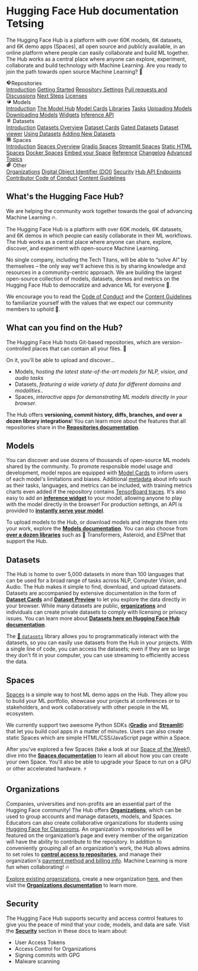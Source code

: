 # Hugging Face Hub documentation Tetsing

The Hugging Face Hub is a platform with over 60K models, 6K datasets, and 6K demo apps (Spaces), all open source and publicly available, in an online platform where people can easily collaborate and build ML together. The Hub works as a central place where anyone can explore, experiment, collaborate and build technology with Machine Learning. Are you ready to join the path towards open source Machine Learning? 🤗

<div class="grid grid-cols-1 gap-4 sm:grid-cols-2 lg:grid-cols-3 md:mt-10">

<div class="group flex flex-col space-y-2 rounded-xl border border-orange-100 bg-gradient-to-br from-orange-50 dark:bg-none px-6 py-4 transition-all hover:shadow-xl dark:border-orange-700">
<div class="flex items-center py-0.5 text-lg font-semibold text-orange-600 dark:text-gray-400 mb-1">
 <svg class="shrink-0 mr-1.5 text-orange-500" xmlns="http://www.w3.org/2000/svg" xmlns:xlink="http://www.w3.org/1999/xlink" aria-hidden="true" focusable="false" role="img" width="1em" height="1em" preserveAspectRatio="xMidYMid meet" viewBox="0 0 24 24"><path fill="currentColor" d="M2.6 10.59L8.38 4.8l1.69 1.7c-.24.85.15 1.78.93 2.23v5.54c-.6.34-1 .99-1 1.73a2 2 0 0 0 2 2a2 2 0 0 0 2-2c0-.74-.4-1.39-1-1.73V9.41l2.07 2.09c-.07.15-.07.32-.07.5a2 2 0 0 0 2 2a2 2 0 0 0 2-2a2 2 0 0 0-2-2c-.18 0-.35 0-.5.07L13.93 7.5a1.98 1.98 0 0 0-1.15-2.34c-.43-.16-.88-.2-1.28-.09L9.8 3.38l.79-.78c.78-.79 2.04-.79 2.82 0l7.99 7.99c.79.78.79 2.04 0 2.82l-7.99 7.99c-.78.79-2.04.79-2.82 0L2.6 13.41c-.79-.78-.79-2.04 0-2.82Z"></path></svg>Repositories</div>
<a class="transform !no-underline transition-all hover:translate-x-px hover:text-gray-700" href="./repositories">Introduction</a>
<a class="transform !no-underline transition-all hover:translate-x-px hover:text-gray-700" href="./repositories-getting-started">Getting Started</a>
<a class="transform !no-underline transition-all hover:translate-x-px hover:text-gray-700" href="./repositories-settings">Repository Settings</a>
<a class="transform !no-underline transition-all hover:translate-x-px hover:text-gray-700" href="./repositories-pull-requests-discussions">Pull requests and Discussions</a>
<a class="transform !no-underline transition-all hover:translate-x-px hover:text-gray-700" href="./repositories-next-steps">Next Steps</a>
<a class="transform !no-underline transition-all hover:translate-x-px hover:text-gray-700" href="./repositories-licenses">Licenses</a>
</div>


<div class="group flex flex-col space-y-2 rounded-xl border border-indigo-100 bg-gradient-to-br from-indigo-50 dark:bg-none px-6 py-4 transition-all hover:shadow-xl dark:border-indigo-700">
<div class="flex items-center py-0.5 text-lg font-semibold text-indigo-600 dark:text-gray-400 mb-1">
    <svg class="shrink-0 mr-1.5 text-indigo-500" xmlns="http://www.w3.org/2000/svg" xmlns:xlink="http://www.w3.org/1999/xlink" aria-hidden="true" focusable="false" role="img" width="1em" height="1em" preserveAspectRatio="xMidYMid meet" viewBox="0 0 24 24"><path class="uim-quaternary" d="M20.23 7.24L12 12L3.77 7.24a1.98 1.98 0 0 1 .7-.71L11 2.76c.62-.35 1.38-.35 2 0l6.53 3.77c.29.173.531.418.7.71z" opacity=".25" fill="currentColor"></path><path class="uim-tertiary" d="M12 12v9.5a2.09 2.09 0 0 1-.91-.21L4.5 17.48a2.003 2.003 0 0 1-1-1.73v-7.5a2.06 2.06 0 0 1 .27-1.01L12 12z" opacity=".5" fill="currentColor"></path><path class="uim-primary" d="M20.5 8.25v7.5a2.003 2.003 0 0 1-1 1.73l-6.62 3.82c-.275.13-.576.198-.88.2V12l8.23-4.76c.175.308.268.656.27 1.01z" fill="currentColor"></path></svg> Models</div>
<a class="!no-underline hover:opacity-60 transform transition-all hover:translate-x-px" href="./models">Introduction</a>
<a class="!no-underline hover:opacity-60 transform transition-all hover:translate-x-px" href="./models-the-hub">The Model Hub</a>
<a class="!no-underline hover:opacity-60 transform transition-all hover:translate-x-px" href="./model-cards">Model Cards</a>
<a class="!no-underline hover:opacity-60 transform transition-all hover:translate-x-px" href="./models-libraries">Libraries</a>
<a class="!no-underline hover:opacity-60 transform transition-all hover:translate-x-px" href="./models-tasks">Tasks</a>
<a class="!no-underline hover:opacity-60 transform transition-all hover:translate-x-px" href="./models-uploading">Uploading Models</a>
<a class="!no-underline hover:opacity-60 transform transition-all hover:translate-x-px" href="./models-downloading">Downloading Models</a>
<a class="!no-underline hover:opacity-60 transform transition-all hover:translate-x-px" href="./models-widgets">Widgets</a>
<a class="!no-underline hover:opacity-60 transform transition-all hover:translate-x-px" href="./models-inference">Inference API</a>
</div>

<div class="group flex flex-col space-y-2 rounded-xl border border-red-100 bg-gradient-to-br from-red-50 dark:bg-none px-6 py-4 transition-all hover:shadow-xl dark:border-red-700">
<div class="flex items-center py-0.5 text-lg font-semibold text-red-600 dark:text-gray-400 mb-1">
<svg class="shrink-0 mr-1.5 text-red-400" xmlns="http://www.w3.org/2000/svg" xmlns:xlink="http://www.w3.org/1999/xlink" aria-hidden="true" focusable="false" role="img" width="1em" height="1em" preserveAspectRatio="xMidYMid meet" viewBox="0 0 25 25"><ellipse cx="12.5" cy="5" fill="currentColor" fill-opacity="0.25" rx="7.5" ry="2"></ellipse><path d="M12.5 15C16.6421 15 20 14.1046 20 13V20C20 21.1046 16.6421 22 12.5 22C8.35786 22 5 21.1046 5 20V13C5 14.1046 8.35786 15 12.5 15Z" fill="currentColor" opacity="0.5"></path><path d="M12.5 7C16.6421 7 20 6.10457 20 5V11.5C20 12.6046 16.6421 13.5 12.5 13.5C8.35786 13.5 5 12.6046 5 11.5V5C5 6.10457 8.35786 7 12.5 7Z" fill="currentColor" opacity="0.5"></path><path d="M5.23628 12C5.08204 12.1598 5 12.8273 5 13C5 14.1046 8.35786 15 12.5 15C16.6421 15 20 14.1046 20 13C20 12.8273 19.918 12.1598 19.7637 12C18.9311 12.8626 15.9947 13.5 12.5 13.5C9.0053 13.5 6.06886 12.8626 5.23628 12Z" fill="currentColor"></path></svg> Datasets</div>
<a class="!no-underline hover:opacity-60 transform transition-all hover:translate-x-px" href="./datasets">Introduction</a>
<a class="!no-underline hover:opacity-60 transform transition-all hover:translate-x-px" href="./datasets-overview">Datasets Overview</a>
<a class="!no-underline hover:opacity-60 transform transition-all hover:translate-x-px" href="./datasets-cards">Dataset Cards</a>
<a class="!no-underline hover:opacity-60 transform transition-all hover:translate-x-px" href="./datasets-gated">Gated Datasets</a>
<a class="!no-underline hover:opacity-60 transform transition-all hover:translate-x-px" href="./datasets-viewer">Dataset viewer</a>
<a class="!no-underline hover:opacity-60 transform transition-all hover:translate-x-px" href="./datasets-usage">Using Datasets</a>
<a class="!no-underline hover:opacity-60 transform transition-all hover:translate-x-px" href="./datasets-adding">Adding New Datasets</a>
</div>

<div class="group flex flex-col space-y-2 rounded-xl border border-blue-100 bg-gradient-to-br from-blue-50 dark:bg-none px-6 py-4 transition-all hover:shadow-xl dark:border-blue-700">
<div class="flex items-center py-0.5 text-lg font-semibold text-blue-600 dark:text-gray-400 mb-1">
<svg class="shrink-0 mr-1.5 text-blue-500" xmlns="http://www.w3.org/2000/svg" xmlns:xlink="http://www.w3.org/1999/xlink" aria-hidden="true" focusable="false" role="img" width="1em" height="1em" viewBox="0 0 25 25"><path opacity=".5" d="M6.016 14.674v4.31h4.31v-4.31h-4.31ZM14.674 14.674v4.31h4.31v-4.31h-4.31ZM6.016 6.016v4.31h4.31v-4.31h-4.31Z" fill="currentColor"></path><path opacity=".75" fill-rule="evenodd" clip-rule="evenodd" d="M3 4.914C3 3.857 3.857 3 4.914 3h6.514c.884 0 1.628.6 1.848 1.414a5.171 5.171 0 0 1 7.31 7.31c.815.22 1.414.964 1.414 1.848v6.514A1.914 1.914 0 0 1 20.086 22H4.914A1.914 1.914 0 0 1 3 20.086V4.914Zm3.016 1.102v4.31h4.31v-4.31h-4.31Zm0 12.968v-4.31h4.31v4.31h-4.31Zm8.658 0v-4.31h4.31v4.31h-4.31Zm0-10.813a2.155 2.155 0 1 1 4.31 0 2.155 2.155 0 0 1-4.31 0Z" fill="currentColor"></path><path opacity=".25" d="M16.829 6.016a2.155 2.155 0 1 0 0 4.31 2.155 2.155 0 0 0 0-4.31Z" fill="currentColor"></path></svg> Spaces</div>
<a class="!no-underline hover:opacity-60 transform transition-all hover:translate-x-px" href="./spaces">Introduction</a>
<a class="!no-underline hover:opacity-60 transform transition-all hover:translate-x-px" href="./spaces-overview">Spaces Overview</a>
<a class="!no-underline hover:opacity-60 transform transition-all hover:translate-x-px" href="./spaces-sdks-gradio">Gradio Spaces</a>
<a class="!no-underline hover:opacity-60 transform transition-all hover:translate-x-px" href="./spaces-sdks-streamlit">Streamlit Spaces</a>
<a class="!no-underline hover:opacity-60 transform transition-all hover:translate-x-px" href="./spaces-sdks-static">Static HTML Spaces</a>
<a class="!no-underline hover:opacity-60 transform transition-all hover:translate-x-px" href="./spaces-sdks-docker">Docker Spaces</a>
<a class="!no-underline hover:opacity-60 transform transition-all hover:translate-x-px" href="./spaces-embed">Embed your Space</a>
<a class="!no-underline hover:opacity-60 transform transition-all hover:translate-x-px" href="./spaces-config-reference">Reference</a>
<a class="!no-underline hover:opacity-60 transform transition-all hover:translate-x-px" href="./spaces-changelog">Changelog</a>
<a class="!no-underline hover:opacity-60 transform transition-all hover:translate-x-px" href="./spaces-advanced">Advanced Topics</a>
</div>

<div class="group flex flex-col space-y-2 rounded-xl border border-green-100 bg-gradient-to-br from-green-50 dark:bg-none px-6 py-4 transition-all hover:shadow-xl dark:border-green-700">
<div class="flex items-center py-0.5 text-lg font-semibold text-green-600 dark:text-gray-400 mb-1">
<svg class="shrink-0 mr-1.5 text-green-500" xmlns="http://www.w3.org/2000/svg" xmlns:xlink="http://www.w3.org/1999/xlink" aria-hidden="true" focusable="false" role="img" width="1em" height="1em" viewBox="0 0 24 24"><path fill="currentColor" stroke="currentColor" d="M8.892 21.854a6.25 6.25 0 0 1-4.42-10.67l7.955-7.955a4.5 4.5 0 0 1 6.364 6.364l-6.895 6.894a2.816 2.816 0 0 1-3.89 0a2.75 2.75 0 0 1 .002-3.888l5.126-5.127a1 1 0 1 1 1.414 1.414l-5.126 5.127a.75.75 0 0 0 0 1.06a.768.768 0 0 0 1.06 0l6.895-6.894a2.503 2.503 0 0 0 0-3.535a2.56 2.56 0 0 0-3.536 0l-7.955 7.955a4.25 4.25 0 1 0 6.01 6.01l6.188-6.187a1 1 0 1 1 1.414 1.414l-6.187 6.186a6.206 6.206 0 0 1-4.42 1.832z"></path></svg> Other</div>
<a class="!no-underline hover:opacity-60 transform transition-all hover:translate-x-px" href="./organizations">Organizations</a>
<a class="!no-underline hover:opacity-60 transform transition-all hover:translate-x-px" href="./doi">Digital Object Identifier (DOI)</a>
<a class="!no-underline hover:opacity-60 transform transition-all hover:translate-x-px" href="./security">Security</a>
<a class="!no-underline hover:opacity-60 transform transition-all hover:translate-x-px" href="./api">Hub API Endpoints</a>
<a class="!no-underline hover:opacity-60 transform transition-all hover:translate-x-px" href="https://huggingface.co/code-of-conduct">Contributor Code of Conduct</a>
<a class="!no-underline hover:opacity-60 transform transition-all hover:translate-x-px" href="https://huggingface.co/content-guidelines">Content Guidelines</a>
</div>

</div>

## What's the Hugging Face Hub?

We are helping the community work together towards the goal of advancing Machine Learning 🔥.

The Hugging Face Hub is a platform with over 60K models, 6K datasets, and 6K demos in which people can easily collaborate in their ML workflows. The Hub works as a central place where anyone can share, explore, discover, and experiment with open-source Machine Learning.

No single company, including the Tech Titans, will be able to “solve AI” by themselves – the only way we'll achieve this is by sharing knowledge and resources in a community-centric approach. We are building the largest open-source collection of models, datasets, demos and metrics on the Hugging Face Hub to democratize and advance ML for everyone 🚀.

We encourage you to read the [Code of Conduct](https://huggingface.co/code-of-conduct) and the [Content Guidelines](https://huggingface.co/content-guidelines) to familiarize yourself with the values that we expect our community members to uphold 🤗. 

## What can you find on the Hub?

The Hugging Face Hub hosts Git-based repositories, which are version-controlled places that can contain all your files. 💾

On it, you'll be able to upload and discover...

* Models, *hosting the latest state-of-the-art models for NLP, vision, and audio tasks*
* Datasets, *featuring a wide variety of data for different domains and modalities*..
* Spaces, *interactive apps for demonstrating ML models directly in your browser*.

The Hub offers **versioning, commit history, diffs, branches, and over a dozen library integrations**! You can learn more about the features that all repositories share in the [**Repositories documentation**](./repositories).

## Models

You can discover and use dozens of thousands of open-source ML models shared by the community. To promote responsible model usage and development, model repos are equipped with [Model Cards](./model-cards) to inform users of each model's limitations and biases. Additional [metadata](./model-cards#model-card-metadata) about info such as their tasks, languages, and metrics can be included, with training metrics charts even added if the repository contains [TensorBoard traces](./tensorboard). It's also easy to add an [**inference widget**](./models-widgets) to your model, allowing anyone to play with the model directly in the browser! For production settings, an API is provided to [**instantly serve your model**](./models-inference).

To upload models to the Hub, or download models and integrate them into your work, explore the [**Models documentation**](./models). You can also choose from [**over a dozen libraries**](./models-libraries) such as 🤗 Transformers, Asteroid, and ESPnet that support the Hub.

## Datasets

The Hub is home to over 5,000 datasets in more than 100 languages that can be used for a broad range of tasks across NLP, Computer Vision, and Audio. The Hub makes it simple to find, download, and upload datasets. Datasets are accompanied by extensive documentation in the form of [**Dataset Cards**](./model-cards) and [**Dataset Preview**](./datasets-overview#datasets-on-the-hub) to let you explore the data directly in your browser. While many datasets are public, [**organizations**](./organizations) and individuals can create private datasets to comply with licensing or privacy issues. You can learn more about [**Datasets here on Hugging Face Hub documentation**](./datasets-overview).

The [🤗 `datasets`](https://huggingface.co/docs/datasets/index) library allows you to programmatically interact with the datasets, so you can easily use datasets from the Hub in your projects. With a single line of code, you can access the datasets; even if they are so large they don't fit in your computer, you can use streaming to efficiently access the data.

## Spaces

[Spaces](https://huggingface.co/spaces) is a simple way to host ML demo apps on the Hub. They allow you to build your ML portfolio, showcase your projects at conferences or to stakeholders, and work collaboratively with other people in the ML ecosystem.

We currently support two awesome Python SDKs (**[Gradio](https://gradio.app/)** and **[Streamlit](https://streamlit.io/)**) that let you build cool apps in a matter of minutes. Users can also create static Spaces which are simple HTML/CSS/JavaScript page within a Space.

After you've explored a few Spaces (take a look at our [Space of the Week!](https://huggingface.co/spaces)), dive into the [**Spaces documentation**](./spaces-overview) to learn all about how you can create your own Space. You'll also be able to upgrade your Space to run on a GPU or other accelerated hardware. ⚡️

## Organizations

Companies, universities and non-profits are an essential part of the Hugging Face community! The Hub offers [**Organizations**](./organizations), which can be used to group accounts and manage datasets, models, and Spaces. Educators can also create collaborative organizations for students using [Hugging Face for Classrooms](https://huggingface.co/classrooms). An organization's repositories will be featured on the organization’s page and every member of the organization will have the ability to contribute to the repository. In addition to conveniently grouping all of an organization's work, the Hub allows admins to set roles to [**control access to repositories**](./organizations-security), and manage their organization's [payment method and billing info](https://huggingface.co/pricing). Machine Learning is more fun when collaborating! 🔥

[Explore existing organizations](https://huggingface.co/organizations), create a new organization [here](https://huggingface.co/organizations/new), and then visit the [**Organizations documentation**](./organizations) to learn more.

## Security

The Hugging Face Hub supports security and access control features to give you the peace of mind that your code, models, and data are safe. Visit the [**Security**](./security) section in these docs to learn about:
* User Access Tokens
* Access Control for Organizations
* Signing commits with GPG
* Malware scanning
